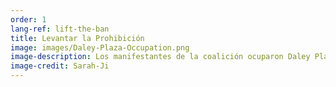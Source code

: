 ```yaml
---
order: 1
lang-ref: lift-the-ban
title: Levantar la Prohibición
image: images/Daley-Plaza-Occupation.png
image-description: Los manifestantes de la coalición ocuparon Daley Plaza en agosto de 2020.
image-credit: Sarah-Ji
---
```

